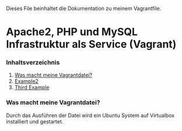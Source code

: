 Dieses File beinhaltet die Dokumentation zu meinem Vagrantfile.

# Apache2, PHP und MySQL Infrastruktur als Service (Vagrant)

### Inhaltsverzeichnis
1. [Was macht meine Vagrantdatei?](#Was-macht-meine-Vagrantdatei?)
2. [Example2](#example2)
3. [Third Example](#third-example)

### Was macht meine Vagrantdatei?
Durch das Ausführen der Datei wird ein Ubuntu System auf Virtualbox installiert und gestartet.
